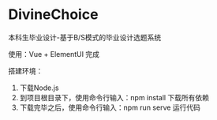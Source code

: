 # DivineChoice
本科生毕业设计-基于B/S模式的毕业设计选题系统

使用：Vue + ElementUI 完成

搭建环境：
  1. 下载Node.js
  2. 到项目根目录下，使用命令行输入：npm install 下载所有依赖
  3. 下载完毕之后，使用命令行输入：npm run serve 运行代码
